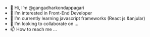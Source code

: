 - 👋 Hi, I’m @gangadharkondappagari
- 👀 I’m interested in Front-End Developer
- 🌱 I’m currently learning javascript frameworks (React js &anjular)
- 💞️ I’m looking to collaborate on ...
- 📫 How to reach me ...

<!---
gangadharkondappagari/gangadharkondappagari is a ✨ special ✨ repository because its `README.md` (this file) appears on your GitHub profile.
You can click the Preview link to take a look at your changes.
--->
